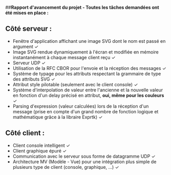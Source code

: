 ﻿##**Rapport d'avancement du projet - Toutes les tâches demandées ont été mises en place :**

## **Côté serveur :**

 - Fenêtre d'application affichant une image SVG dont le nom est passé en argument ✓
 - Image SVG rendue dynamiquement à l'écran et modifiée en mémoire instantanément à chaque message client reçu ✓
 - Serveur UDP ✓
 - Utilisation de la RFC CBOR pour l'envoie et la réception des messages ✓
 - Système de typage pour les attributs respectant la grammaire de type des attributs SVG ✓
 - Attribut style pilotable (seulement avec le client console) ✓
 - Système d'interpolation de valeur entre l'ancienne et la nouvelle valeur en fonction d'un delay précisé en attribut, **oui, même pour les couleurs** ✓
 - Parsing d'expression (valeur calculées) lors de la réception d'un message (prise en compte d'un grand nombre de fonction logique et mathématique grâce à la libraire Exprtk) ✓

## **Côté client :**

 - Client console intelligent ✓
 - Client graphique épuré ✓
 - Communication avec le serveur sous forme de datagramme UDP ✓
 - Architecture MV (Modèle - Vue) pour une intégration plus simple de plusieurs type de client (console, graphique, ...) ✓

